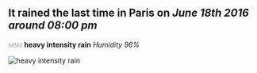 ## It rained the last time in Paris on *June 18th 2016 around 08:00 pm*
💧💧💧💧💧  **heavy intensity rain** *Humidity 96%*

![heavy intensity rain](http://openweathermap.org/img/w/10d.png)

